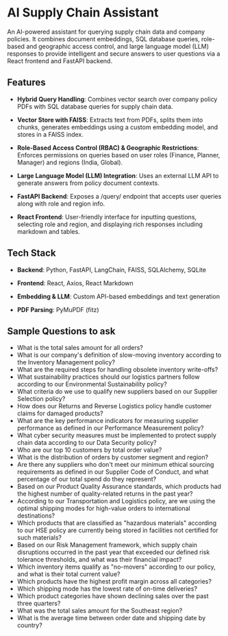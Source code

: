 # AI Supply Chain Assistant

An AI-powered assistant for querying supply chain data and company policies.
It combines document embeddings, SQL database queries, role-based and geographic access control, and large language model (LLM) responses to provide intelligent and secure answers to user questions via a React frontend and FastAPI backend.

## Features

- **Hybrid Query Handling**: Combines vector search over company policy PDFs with SQL database queries for supply chain data.

- **Vector Store with FAISS**: Extracts text from PDFs, splits them into chunks, generates embeddings using a custom embedding model, and stores in a FAISS index.

- **Role-Based Access Control (RBAC) & Geographic Restrictions**: Enforces permissions on queries based on user roles (Finance, Planner, Manager) and regions (India, Global).

- **Large Language Model (LLM) Integration**: Uses an external LLM API to generate answers from policy document contexts.

- **FastAPI Backend**: Exposes a /query/ endpoint that accepts user queries along with role and region info.

- **React Frontend**: User-friendly interface for inputting questions, selecting role and region, and displaying rich responses including markdown and tables.

## Tech Stack

- **Backend**: Python, FastAPI, LangChain, FAISS, SQLAlchemy, SQLite

- **Frontend**: React, Axios, React Markdown

- **Embedding & LLM**: Custom API-based embeddings and text generation

- **PDF Parsing**: PyMuPDF (fitz)

## Sample Questions to ask

- What is the total sales amount for all orders?
- What is our company's definition of slow-moving inventory according to the Inventory Management policy?
- What are the required steps for handling obsolete inventory write-offs?
- What sustainability practices should our logistics partners follow according to our Environmental Sustainability policy?
- What criteria do we use to qualify new suppliers based on our Supplier Selection policy?
- How does our Returns and Reverse Logistics policy handle customer claims for damaged products?
- What are the key performance indicators for measuring supplier performance as defined in our Performance Measurement policy?
- What cyber security measures must be implemented to protect supply chain data according to our Data Security policy?
- Who are our top 10 customers by total order value?
- What is the distribution of orders by customer segment and region?
- Are there any suppliers who don't meet our minimum ethical sourcing requirements as defined in our Supplier Code of Conduct, and what percentage of our total spend do they represent?
- Based on our Product Quality Assurance standards, which products had the highest number of quality-related returns in the past year?
- According to our Transportation and Logistics policy, are we using the optimal shipping modes for high-value orders to international destinations?
- Which products that are classified as "hazardous materials" according to our HSE policy are currently being stored in facilities not certified for such materials?
- Based on our Risk Management framework, which supply chain disruptions occurred in the past year that exceeded our defined risk tolerance thresholds, and what was their financial impact?
- Which inventory items qualify as "no-movers" according to our policy, and what is their total current value?
- Which products have the highest profit margin across all categories?
- Which shipping mode has the lowest rate of on-time deliveries?
- Which product categories have shown declining sales over the past three quarters?
- What was the total sales amount for the Southeast region?
- What is the average time between order date and shipping date by country?
